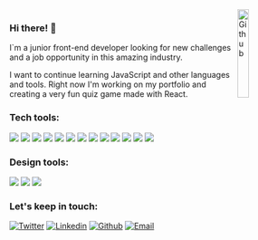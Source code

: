 
<img width="20%" align="right" alt="Github" src="https://user-images.githubusercontent.com/86983592/139863695-82ecfdd3-6186-440c-9f23-c7a48a7278c1.gif" />

### Hi there! 👋
I`m a junior front-end developer looking for new challenges and a job opportunity in this amazing industry.

I want to continue learning JavaScript and other languages and tools. Right now I'm working on my portfolio and creating a very fun quiz game made with React.


### Tech tools:
<img src = "https://img.shields.io/badge/HTML5-E34F26?style=for-the-badge&logo=html5&logoColor=white"> <img src = "https://img.shields.io/badge/CSS3-1572B6?style=for-the-badge&logo=css3&logoColor=white">
<img src="https://img.shields.io/badge/Bootstrap-563D7C?style=for-the-badge&logo=bootstrap&logoColor=white">
<img src="https://img.shields.io/badge/JavaScript-F7DF1E?style=for-the-badge&logo=javascript&logoColor=black">
<img src="https://img.shields.io/badge/Sass-CC6699?style=for-the-badge&logo=sass&logoColor=white">
<img src="https://img.shields.io/badge/React-20232A?style=for-the-badge&logo=react&logoColor=61DAFB">
<img src="https://img.shields.io/badge/SQLite-07405E?style=for-the-badge&logo=sqlite&logoColor=white">
<img src="https://img.shields.io/badge/Express.js-404D59?style=for-the-badge">
<img src="https://img.shields.io/badge/Node.js-43853D?style=for-the-badge&logo=node.js&logoColor=white">
<img src="https://img.shields.io/badge/-Git-F1502F?style=for-the-badge&logo=git&logoColor=FFFFFF">
<img src="https://img.shields.io/badge/-Github-000000?style=for-the-badge&logo=github&logoColor=FFFFFF">
<img src="https://img.shields.io/badge/-VS%20Code-007ACC?style=for-the-badge&logo=visual%20studio%20code&logoColor=white">
<img src="https://img.shields.io/badge/Heroku-430098?style=for-the-badge&logo=heroku&logoColor=white">



### Design tools:
<img src="https://aleen42.github.io/badges/src/photoshop.svg"> <img src="https://aleen42.github.io/badges/src/illustrator.svg">
<img src="https://aleen42.github.io/badges/src/premiere.svg">


### Let's keep in touch:
 
 [![Twitter](https://img.shields.io/badge/-Twitter-1ca0f1?style=flat&labelColor=1ca0f1&logo=twitter&logoColor=white&link=https://twitter.com/_anamontegrifo)](https://twitter.com/_anamontegrifo)
[![Linkedin](https://img.shields.io/badge/-LinkedIn-blue?style=flat&logo=Linkedin&logoColor=white&link=https://www.linkedin.com/in/anamontegrifo/)](https://www.linkedin.com/in/anamontegrifo/)
[![Github](https://img.shields.io/badge/-Github-000000?style=flat&logo=github&logoColor=FFFFFF&link=https://github.com/anamontegrifo)](https://github.com/anamontegrifo)
[![Email](https://img.shields.io/badge/-Email-c14438?style=flat&logo=Gmail&logoColor=white&link=mailto:amontegrifo@gmail.com)](mailto:amontegrifo@gmail.com)



